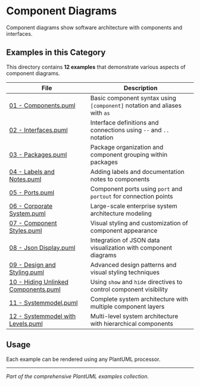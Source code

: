 # Component Diagrams

Component diagrams show software architecture with components and interfaces.

## Examples in this Category

This directory contains **12 examples** that demonstrate various aspects of component diagrams.

| File | Description |
|------|-------------|
| [01 - Components.puml](01%20-%20Components.puml) | Basic component syntax using `[component]` notation and aliases with `as` |
| [02 - Interfaces.puml](02%20-%20Interfaces.puml) | Interface definitions and connections using `--` and `..` notation |
| [03 - Packages.puml](03%20-%20Packages.puml) | Package organization and component grouping within packages |
| [04 - Labels and Notes.puml](04%20-%20Labels%20and%20Notes.puml) | Adding labels and documentation notes to components |
| [05 - Ports.puml](05%20-%20Ports.puml) | Component ports using `port` and `portout` for connection points |
| [06 - Corporate System.puml](06%20-%20Corporate%20System.puml) | Large-scale enterprise system architecture modeling |
| [07 - Component Styles.puml](07%20-%20Component%20Styles.puml) | Visual styling and customization of component appearance |
| [08 - Json Display.puml](08%20-%20Json%20Display.puml) | Integration of JSON data visualization with component diagrams |
| [09 - Design and Styling.puml](09%20-%20Design%20and%20Styling.puml) | Advanced design patterns and visual styling techniques |
| [10 - Hiding Unlinked Components.puml](10%20-%20Hiding%20Unlinked%20Components.puml) | Using `show` and `hide` directives to control component visibility |
| [11 - Systemmodel.puml](11%20-%20Systemmodel.puml) | Complete system architecture with multiple component layers |
| [12 - Systemmodel with Levels.puml](12%20-%20Systemmodel%20with%20Levels.puml) | Multi-level system architecture with hierarchical components |

## Usage

Each example can be rendered using any PlantUML processor.

---

*Part of the comprehensive PlantUML examples collection.*
